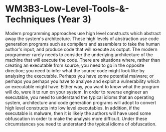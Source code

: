 # WM3B3-Low-Level-Tools-&-Techniques (Year 3)
Modern programming approaches use high level constructs which abstract away the system's architecture. These high levels of abstraction use code generation programs such as compilers and assemblers to take the human author's input, and produce code that will execute as output. The modern programmer rarely needs to consider the underlying architecture of the machine that will execute the code.
There are situations where, rather than creating an executable from source, you need to go in the opposite direction; you need to infer what the source code might look like by analysing the executable. Perhaps you have some potential malware; or perhaps you perhaps you have to analyse and exploit a vulnerability which an executable might have. Either way, you want to know what the program will do, were it to run on your system.
In order to reverse engineer an executable, you need to understand the typical idioms that an operating system, architecture and code generation programs will adopt to convert high level constructs into low level executables.
In addition, if the executable is malware, then it is likely the authors will have used some obfuscation in order to make the analysis more difficult. Under these circumstances you need to understand the typical idioms of obfuscation.
